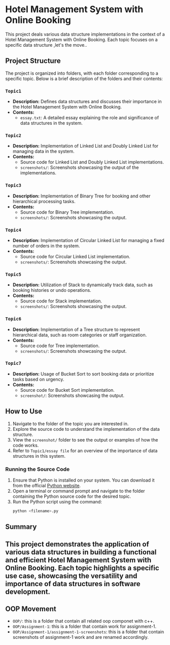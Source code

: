 ﻿# Hotel Management System with Online Booking

This project deals various data structure implementations in the context of a Hotel Management System with Online Booking. Each topic focuses on a specific data structure ,let's the move..

## Project Structure

The project is organized into folders, with each folder corresponding to a specific topic. Below is a brief description of the folders and their contents:

### `Topic1`
- **Description:** Defines data structures and discusses their importance in the Hotel Management System with Online Booking.
- **Contents:**
  - `essay.txt`: A detailed essay explaining the role and significance of data structures in the system.

### `Topic2`
- **Description:** Implementation of Linked List and Doubly Linked List for managing data in the system.
- **Contents:**
  - Source code for Linked List and Doubly Linked List implementations.
  - `screenshots/`: Screenshots showcasing the output of the implementations.

### `Topic3`
- **Description:** Implementation of Binary Tree for booking and other hierarchical processing tasks.
- **Contents:**
  - Source code for Binary Tree implementation.
  - `screenshots/`: Screenshots showcasing the output.

### `Topic4`
- **Description:** Implementation of Circular Linked List for managing a fixed number of orders in the system.
- **Contents:**
  - Source code for Circular Linked List implementation.
  - `screenshots/`: Screenshots showcasing the output.

### `Topic5`
- **Description:** Utilization of Stack to dynamically track data, such as booking histories or undo operations.
- **Contents:**
  - Source code for Stack implementation.
  - `screenshots/`: Screenshots showcasing the output.

### `Topic6`
- **Description:** Implementation of a Tree structure to represent hierarchical data, such as room categories or staff organization.
- **Contents:**
  - Source code for Tree implementation.
  - `screenshots/`: Screenshots showcasing the output.

### `Topic7`
- **Description:** Usage of Bucket Sort to sort booking data or prioritize tasks based on urgency.
- **Contents:**
  - Source code for Bucket Sort implementation.
  - `screenshot/`: Screenshots showcasing the output.

## How to Use
1. Navigate to the folder of the topic you are interested in.
2. Explore the source code to understand the implementation of the data structure.
3. View the `screenshot/` folder to see the output or examples of how the code works.
4. Refer to `Topic1/essay file` for an overview of the importance of data structures in this system.

### Running the Source Code
1. Ensure that Python is installed on your system. You can download it from the official [Python website](https://www.python.org).
2. Open a terminal or command prompt and navigate to the folder containing the Python source code for the desired topic.
3. Run the Python script using the command:
   ```bash
   python <filename>.py

## Summary
This project demonstrates the application of various data structures in building a functional and efficient Hotel Management System with Online Booking. Each topic highlights a specific use case, showcasing the versatility and importance of data structures in software development.
-------------------------------------------------
## OOP Movement 
 - `OOP/`: this is a folder that contain all related oop componet with c++.
- `OOP/Assignment-1`: this is a folder that contain work for assignment-1.
- `OOP/Assignment-1/assignment-1-screenshots`: this is a folder that contain screenshots of assignment-1 work and are renamed accordingly.




